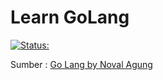 # Learn GoLang 

[![Status:](https://img.shields.io/badge/Status--tutorial-Ongoing-blue.svg)](#Ongoing)

Sumber : [Go Lang by Noval Agung](https://dasarpemrogramangolang.novalagung.com)
